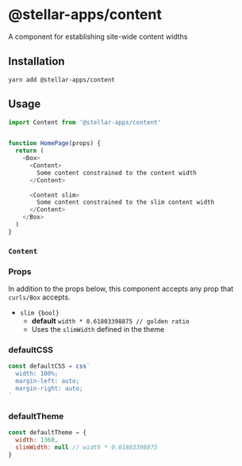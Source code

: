 # @stellar-apps/content
A component for establishing site-wide content widths

## Installation
`yarn add @stellar-apps/content`

## Usage
```js
import Content from '@stellar-apps/content'


function HomePage(props) {
  return (
    <Box>
      <Content>
        Some content constrained to the content width
      </Content>
      
      <Content slim>
        Some content constrained to the slim content width
      </Content>
    </Box>
  )
}
```

### `Content`
### Props
In addition to the props below, this component accepts any prop that `curls/Box` accepts.
- `slim {bool}`
    - **default** `width * 0.61803398875 // golden ratio`
    - Uses the `slimWidth` defined in the theme

### defaultCSS
```js
const defaultCSS = css`
  width: 100%;
  margin-left: auto;
  margin-right: auto;
`
```

### defaultTheme
```js
const defaultTheme = {
  width: 1360,
  slimWidth: null // width * 0.61803398875
}
```